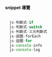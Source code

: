 #### snippet 導覽

```javascript

  js-判斷式-if
  js-判斷式-switch
  js-判斷式-三元判斷式
  js-迴圈-forEach
  js-迴圈-for
  js-console-info
  js-console-log

```
